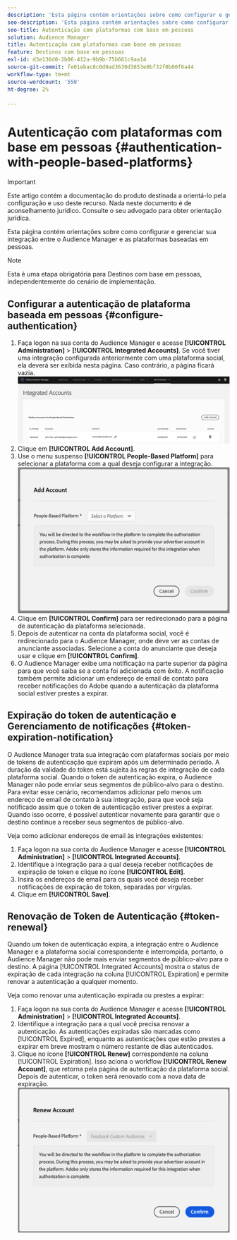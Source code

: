 ```yaml
---
description: 'Esta página contém orientações sobre como configurar e gerenciar a integração entre o Audience Manager e as plataformas baseadas em pessoas. '
seo-description: 'Esta página contém orientações sobre como configurar e gerenciar a integração entre o Audience Manager e as plataformas baseadas em pessoas. '
seo-title: Autenticação com plataformas com base em pessoas
solution: Audience Manager
title: Autenticação com plataformas com base em pessoas
feature: Destinos com base em pessoas
exl-id: d3e136d0-2b06-412a-9b9b-75b661c9aa14
source-git-commit: fe01ebac8c0d0ad3630d3853e0bf32f0b00f6a44
workflow-type: tm+mt
source-wordcount: '550'
ht-degree: 2%

---
```


# Autenticação com plataformas com base em pessoas {#authentication-with-people-based-platforms}

>[!IMPORTANT]
>Este artigo contém a documentação do produto destinada a orientá-lo pela configuração e uso deste recurso. Nada neste documento é de aconselhamento jurídico. Consulte o seu advogado para obter orientação jurídica.

Esta página contém orientações sobre como configurar e gerenciar sua integração
entre o Audience Manager e as plataformas baseadas em pessoas.

>[!NOTE]
>Esta é uma etapa obrigatória para Destinos com base em pessoas, independentemente do cenário de implementação.

## Configurar a autenticação de plataforma baseada em pessoas {#configure-authentication}

1. Faça logon na sua conta do Audience Manager e acesse **[!UICONTROL Administration]** > **[!UICONTROL Integrated Accounts]**. Se você tiver uma integração configurada anteriormente com uma plataforma social, ela deverá ser exibida nesta página. Caso contrário, a página ficará vazia.
   ![integração com base em pessoas](assets/pbd-config.png)
2. Clique em **[!UICONTROL Add Account]**.
3. Use o menu suspenso **[!UICONTROL People-Based Platform]** para selecionar a plataforma com a qual deseja configurar a integração.
   ![plataforma baseada em pessoas](assets/pbd-add.png)
4. Clique em **[!UICONTROL Confirm]** para ser redirecionado para a página de autenticação da plataforma selecionada.
5. Depois de autenticar na conta da plataforma social, você é redirecionado para o Audience Manager, onde deve ver as contas de anunciante associadas. Selecione a conta do anunciante que deseja usar e clique em **[!UICONTROL Confirm]**.
6. O Audience Manager exibe uma notificação na parte superior da página para que você saiba se a conta foi adicionada com êxito. A notificação também permite adicionar um endereço de email de contato para receber notificações do Adobe quando a autenticação da plataforma social estiver prestes a expirar.

## Expiração do token de autenticação e Gerenciamento de notificações {#token-expiration-notification}

O Audience Manager trata sua integração com plataformas sociais por meio de tokens de autenticação que expiram após um determinado período. A duração da validade do token está sujeita às regras de integração de cada plataforma social. Quando o token de autenticação expira, o Audience Manager não pode enviar seus segmentos de público-alvo para o destino. Para evitar esse cenário, recomendamos adicionar pelo menos um endereço de email de contato à sua integração, para que você seja notificado assim que o token de autenticação estiver prestes a expirar. Quando isso ocorre, é possível autenticar novamente para garantir que o destino continue a receber seus segmentos de público-alvo.

Veja como adicionar endereços de email às integrações existentes:

1. Faça logon na sua conta do Audience Manager e acesse **[!UICONTROL Administration]** > **[!UICONTROL Integrated Accounts]**.
1. Identifique a integração para a qual deseja receber notificações de expiração de token e clique no ícone **[!UICONTROL Edit]**.
1. Insira os endereços de email para os quais você deseja receber notificações de expiração de token, separadas por vírgulas.
1. Clique em **[!UICONTROL Save]**.

## Renovação de Token de Autenticação {#token-renewal}

Quando um token de autenticação expira, a integração entre o Audience Manager e a plataforma social correspondente é interrompida, portanto, o Audience Manager não pode mais enviar segmentos de público-alvo para o destino. A página [!UICONTROL Integrated Accounts] mostra o status de expiração de cada integração na coluna [!UICONTROL Expiration] e permite renovar a autenticação a qualquer momento.

Veja como renovar uma autenticação expirada ou prestes a expirar:
1. Faça logon na sua conta do Audience Manager e acesse **[!UICONTROL Administration]** > **[!UICONTROL Integrated Accounts]**.
1. Identifique a integração para a qual você precisa renovar a autenticação. As autenticações expiradas são marcadas como [!UICONTROL Expired], enquanto as autenticações que estão prestes a expirar em breve mostram o número restante de dias autenticados.
1. Clique no ícone **[!UICONTROL Renew]** correspondente na coluna [!UICONTROL Expiration]. Isso aciona o workflow **[!UICONTROL Renew Account]**, que retorna pela página de autenticação da plataforma social. Depois de autenticar, o token será renovado com a nova data de expiração.
   ![pbd-renew](assets/pbd-renew.png)

